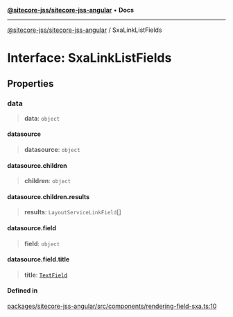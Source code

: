 [**@sitecore-jss/sitecore-jss-angular**](../README.md) • **Docs**

***

[@sitecore-jss/sitecore-jss-angular](../README.md) / SxaLinkListFields

# Interface: SxaLinkListFields

## Properties

### data

> **data**: `object`

#### datasource

> **datasource**: `object`

#### datasource.children

> **children**: `object`

#### datasource.children.results

> **results**: `LayoutServiceLinkField`[]

#### datasource.field

> **field**: `object`

#### datasource.field.title

> **title**: [`TextField`](TextField.md)

#### Defined in

[packages/sitecore-jss-angular/src/components/rendering-field-sxa.ts:10](https://github.com/Sitecore/jss/blob/d160f1095278a16ea5872cd77afb8f20ec721b2a/packages/sitecore-jss-angular/src/components/rendering-field-sxa.ts#L10)
